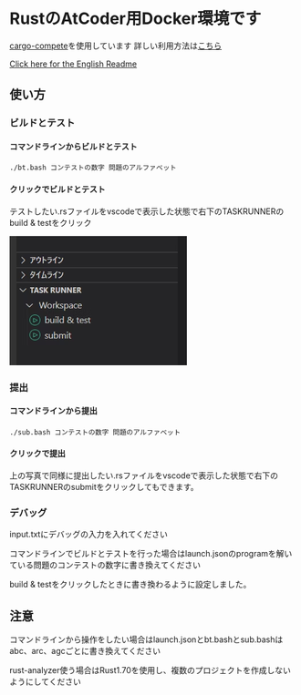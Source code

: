 # RustのAtCoder用Docker環境です

[cargo-compete](https://github.com/qryxip/cargo-compete)を使用しています
詳しい利用方法は[こちら](https://qiita.com/rokoooouribo/items/76a0057c75694fd943f5)

[Click here for the English Readme](https://github.com/uriuriboo/atcoder_rust/blob/main/Readme_en.md)

## 使い方

### ビルドとテスト

#### コマンドラインからビルドとテスト

```bash:
./bt.bash コンテストの数字 問題のアルファベット
```

#### クリックでビルドとテスト

テストしたい.rsファイルをvscodeで表示した状態で右下のTASKRUNNERのbuild & testをクリック

![Alt text](./img/img.png)

### 提出

#### コマンドラインから提出

```bash:
./sub.bash コンテストの数字 問題のアルファベット
```

#### クリックで提出

上の写真で同様に提出したい.rsファイルをvscodeで表示した状態で右下のTASKRUNNERのsubmitをクリックしてもできます。

### デバッグ

input.txtにデバッグの入力を入れてください

コマンドラインでビルドとテストを行った場合はlaunch.jsonのprogramを解いている問題のコンテストの数字に書き換えてください

build & testをクリックしたときに書き換わるように設定しました。

## 注意

コマンドラインから操作をしたい場合はlaunch.jsonとbt.bashとsub.bashはabc、arc、agcごとに書き換えてください

rust-analyzer使う場合はRust1.70を使用し、複数のプロジェクトを作成しないようにしてください

